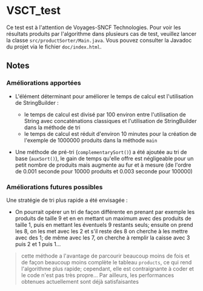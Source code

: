 # VSCT_test

Ce test est à l'attention de Voyages-SNCF Technologies. Pour voir les résultats produits par l'algorithme dans plusieurs cas de test, veuillez lancer la classe `src/productSorter/Main.java`. Vous pouvez consulter la Javadoc du projet via le fichier `doc/index.html`.


## Notes
### Améliorations apportées
* L'élément déterminant pour améliorer le temps de calcul est l'utilisation de StringBuilder :
  * le temps de calcul est divisé par 100 environ entre l'utilisation de String avec concaténations classiques et l'utilisation de StringBuilder dans la méthode de tri
  * le temps de calcul est réduit d'environ 10 minutes pour la création de l'exemple de 1000000 produits dans la méthode `main`

* Une méthode de pré-tri (`complementarySort()`) a été ajoutée au tri de base (`auxSort()`), le gain de temps qu'elle offre est négligeable pour un petit nombre de produits mais augmente au fur et à mesure (de l'ordre de 0.001 seconde pour 10000 produits et 0.003 seconde pour 100000)

### Améliorations futures possibles
Une stratégie de tri plus rapide a été envisagée :
* On pourrait opérer un tri de façon différente en prenant par exemple les produits de taille 9 et en en mettant un maximum avec des produits de taille 1, puis en mettant les éventuels 9 restants seuls; ensuite on prend les 8, on les met avec les 2 et s'il reste des 8 on cherche à les mettre avec des 1; de même avec les 7, on cherche à remplir la caisse avec 3 puis 2 et 1 puis 1...

> cette méthode a l'avantage de parcourir beaucoup moins de fois et de façon beaucoup moins complète le tableau `products`, ce qui rend l'algorithme plus rapide; cependant, elle est contraignante à coder et le code n'est pas très propre... Par ailleurs, les performances obtenues actuellement sont déjà satisfaisantes
